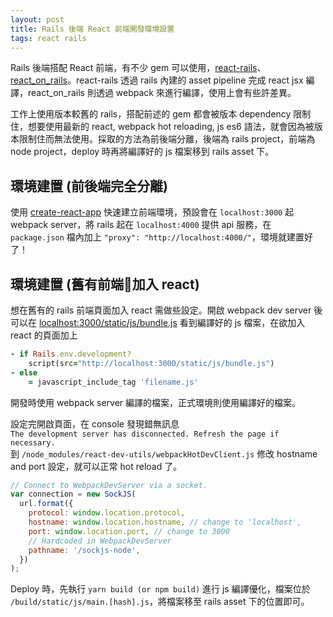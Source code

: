```yaml
---
layout: post
title: Rails 後端 React 前端開發環境設置
tags: react rails
---
```


Rails 後端搭配 React 前端，有不少 gem 可以使用，[react-rails](https://github.com/reactjs/react-rails)、[react_on_rails](https://github.com/shakacode/react_on_rails)。react-rails 透過 rails 內建的 asset pipeline 完成 react jsx 編譯，react_on_rails 則透過 webpack 來進行編譯，使用上會有些許差異。

工作上使用版本較舊的 rails，搭配前述的 gem 都會被版本 dependency 限制住，想要使用最新的 react, webpack hot reloading, js es6 語法，就會因為被版本限制住而無法使用。採取的方法為前後端分離，後端為 rails project，前端為 node project，deploy 時再將編譯好的 js 檔案移到 rails asset 下。

## 環境建置 (前後端完全分離)

使用 [create-react-app](https://github.com/facebookincubator/create-react-app) 快速建立前端環境，預設會在 `localhost:3000` 起 webpack server，將 rails 起在 `localhost:4000` 提供 api 服務，在 `package.json` 檔內加上 `"proxy": "http://localhost:4000/"`，環境就建置好了！

## 環境建置 (舊有前端加入 react)

想在舊有的 rails 前端頁面加入 react 需做些設定。開啟 webpack dev server 後可以在 [localhost:3000/static/js/bundle.js](http://localhost:3000/static/js/bundle.js) 看到編譯好的 js 檔案，在欲加入 react 的頁面加上

```ruby
- if Rails.env.development?
    script(src="http://localhost:3000/static/js/bundle.js")
- else
    = javascript_include_tag 'filename.js'
```

開發時使用 webpack server 編譯的檔案，正式環境則使用編譯好的檔案。

設定完開啟頁面，在 console 發現錯無訊息 <br>
`The development server has disconnected. Refresh the page if necessary.`<br>
到 `/node_modules/react-dev-utils/webpackHotDevClient.js` 修改 hostname and port 設定，就可以正常 hot reload 了。

```javascript
// Connect to WebpackDevServer via a socket.
var connection = new SockJS(
  url.format({
    protocol: window.location.protocol,
    hostname: window.location.hostname, // change to 'localhost',
    port: window.location.port, // change to 3000
    // Hardcoded in WebpackDevServer
    pathname: '/sockjs-node',
  })
);
```

Deploy 時，先執行 `yarn build (or npm build)` 進行 js 編譯優化，檔案位於 `/build/static/js/main.[hash].js`，將檔案移至 rails asset 下的位置即可。
